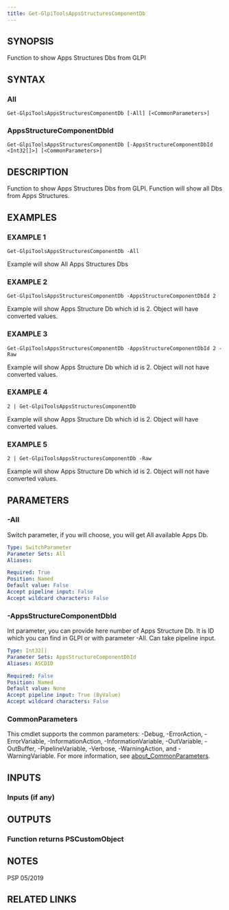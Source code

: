 ```yaml
---
title: Get-GlpiToolsAppsStructuresComponentDb
---
```


## SYNOPSIS
Function to show Apps Structures Dbs from GLPI

## SYNTAX

### All
```
Get-GlpiToolsAppsStructuresComponentDb [-All] [<CommonParameters>]
```

### AppsStructureComponentDbId
```
Get-GlpiToolsAppsStructuresComponentDb [-AppsStructureComponentDbId <Int32[]>] [<CommonParameters>]
```

## DESCRIPTION
Function to show Apps Structures Dbs from GLPI.
Function will show all Dbs from Apps Structures.

## EXAMPLES

### EXAMPLE 1
```
Get-GlpiToolsAppsStructuresComponentDb -All
```

Example will show All Apps Structures Dbs

### EXAMPLE 2
```
Get-GlpiToolsAppsStructuresComponentDb -AppsStructureComponentDbId 2
```

Example will show Apps Structure Db which id is 2.
Object will have converted values.

### EXAMPLE 3
```
Get-GlpiToolsAppsStructuresComponentDb -AppsStructureComponentDbId 2 -Raw
```

Example will show Apps Structure Db which id is 2.
Object will not have converted values.

### EXAMPLE 4
```
2 | Get-GlpiToolsAppsStructuresComponentDb
```

Example will show Apps Structure Db which id is 2.
Object will have converted values.

### EXAMPLE 5
```
2 | Get-GlpiToolsAppsStructuresComponentDb -Raw
```

Example will show Apps Structure Db which id is 2.
Object will not have converted values.

## PARAMETERS

### -All
Switch parameter, if you will choose, you will get All available Apps Db.

```yaml
Type: SwitchParameter
Parameter Sets: All
Aliases:

Required: True
Position: Named
Default value: False
Accept pipeline input: False
Accept wildcard characters: False
```

### -AppsStructureComponentDbId
Int parameter, you can provide here number of Apps Structure Db.
It is ID which you can find in GLPI or with parameter -All.
Can take pipeline input.

```yaml
Type: Int32[]
Parameter Sets: AppsStructureComponentDbId
Aliases: ASCDID

Required: False
Position: Named
Default value: None
Accept pipeline input: True (ByValue)
Accept wildcard characters: False
```

### CommonParameters
This cmdlet supports the common parameters: -Debug, -ErrorAction, -ErrorVariable, -InformationAction, -InformationVariable, -OutVariable, -OutBuffer, -PipelineVariable, -Verbose, -WarningAction, and -WarningVariable. For more information, see [about_CommonParameters](http://go.microsoft.com/fwlink/?LinkID=113216).

## INPUTS

### Inputs (if any)
## OUTPUTS

### Function returns PSCustomObject
## NOTES
PSP 05/2019

## RELATED LINKS
